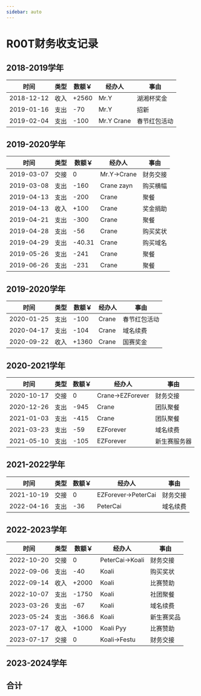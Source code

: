 ```yaml
---
sidebar: auto
---
```

# R00T财务收支记录
## 2018-2019学年

| 时间 | 类型 | 数额￥ | 经办人 | 事由 |
| ------ | ------ | ------ | ------ | ------ |
| 2018-12-12 | 收入 | +2560  | Mr.Y | 湖湘杯奖金 |
| 2019-01-16 | 支出 | -70  | Mr.Y | 招新 |
| 2019-02-04 | 支出 | -100  | Mr.Y Crane | 春节红包活动 |

## 2019-2020学年

| 时间 | 类型 | 数额￥ | 经办人 | 事由 |
| ------ | ------ | ------ | ------ | ------ |
| 2019-03-07 | 交接 | 0  | Mr.Y->Crane | 财务交接 |
| 2019-03-08 | 支出 | -160  | Crane zayn | 购买横幅 |
| 2019-04-13 | 支出 | -200  | Crane | 聚餐 |
| 2019-04-13 | 收入 | +100  | Crane | 奖金捐助 |
| 2019-04-21 | 支出 | -300  | Crane | 聚餐 |
| 2019-04-28 | 支出 | -56  | Crane | 购买奖状 |
| 2019-04-29 | 支出 | -40.31  | Crane | 购买域名 |
| 2019-05-26 | 支出 | -241  | Crane | 聚餐 |
| 2019-06-26 | 支出 | -231  | Crane | 聚餐 |

## 2019-2020学年

| 时间 | 类型 | 数额￥ | 经办人 | 事由 |
| ------ | ------ | ------ | ------ | ------ |
| 2020-01-25 | 支出 | -100  | Crane | 春节红包活动 |
| 2020-04-17 | 支出 | -104  | Crane | 域名续费 |
| 2020-09-22 | 收入 | +1360  | Crane | 国赛奖金 |

## 2020-2021学年

| 时间 | 类型 | 数额￥ | 经办人 | 事由 |
| ------ | ------ | ------ | ------ | ------ |
| 2020-10-17 | 交接 | 0  | Crane->EZForever | 财务交接 |
| 2020-12-26 | 支出 | -945  | Crane | 团队聚餐 |
| 2021-01-03 | 支出 | -415  | Crane | 团队聚餐 |
| 2021-03-23 | 支出 | -59 | EZForever | 域名续费 |
| 2021-05-10 | 支出 | -105 | EZForever | 新生赛服务器 |

## 2021-2022学年

| 时间 | 类型 | 数额￥ | 经办人 | 事由 |
| ------ | ------ | ------ | ------ | ------ |
| 2021-10-19 | 交接 | 0  | EZForever->PeterCai | 财务交接 |
| 2022-04-16 | 支出 | -36  | PeterCai | 域名续费 |

## 2022-2023学年

| 时间 | 类型 | 数额￥ | 经办人 | 事由 |
| ------ | ------ | ------ | ------ | ------ |
| 2022-10-20 | 交接 | 0  | PeterCai->Koali | 财务交接 |
| 2022-09-06 | 支出 | -40 | Koali           | 购买奖状 |
| 2022-09-14 | 收入 | +2000 | Koali | 比赛赞助 |
| 2022-10-07 | 支出 | -1750 | Koali | 社团聚餐 |
| 2023-03-26 | 支出 | -67 | Koali | 域名续费 |
| 2023-05-24 | 支出 | -366.6 | Koali | 新生赛奖品 |
| 2023-07-17 | 收入 | +1000 | Koali Pyy | 比赛赞助 |
| 2023-07-17 | 交接 | 0 | Koali->Festu | 财务交接 |

## 2023-2024学年

## 合计

<ClientOnly>
  <financialStatistics />
</ClientOnly>